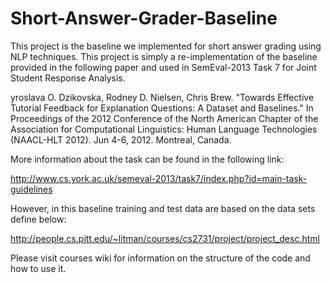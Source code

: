Short-Answer-Grader-Baseline
============================

This project is the baseline we implemented for short answer grading using NLP techniques. This project is simply a re-implementation of the baseline provided in the following paper and used in SemEval-2013 Task 7 for Joint Student Response Analysis. 


yroslava O. Dzikovska, Rodney D. Nielsen, Chris Brew. "Towards Effective Tutorial Feedback for Explanation Questions: A Dataset and Baselines." In Proceedings of the 2012 Conference of the North American Chapter of the Association for Computational Linguistics: Human Language Technologies (NAACL-HLT 2012). Jun 4-6, 2012. Montreal, Canada. 


More information about the task can be found in the following link:

http://www.cs.york.ac.uk/semeval-2013/task7/index.php?id=main-task-guidelines

However, in this baseline training and test data are based on the data sets define below:

http://people.cs.pitt.edu/~litman/courses/cs2731/project/project_desc.html

Please visit courses wiki for information on the structure of the code and how to use it.
